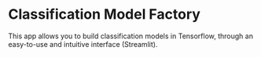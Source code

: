 # Classification Model Factory
This app allows you to build classification models in Tensorflow, through
an easy-to-use and intuitive interface (Streamlit).
